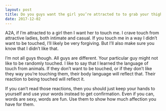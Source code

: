 ```yaml
---
layout: post
title: Do you guys want the girl you’re attracted to to grab your thigh under the table?
date: 2017-12-02
---
```


<p>A2A, if I’m attracted to a girl then I want her to touch me. I crave touch from attractive ladies, both intimate and casual. If you touch me in a way I didn’t want to be touched, I’ll likely be very forgiving. But I’ll also make sure you know that I didn’t like that.</p><p>I’m not all guys though. All guys are different. Your particular guy might not like to be randomly touched. I like to say that I learned the language of touch from animals. If they don’t want to be touched, or if they don’t like they way you’re touching them, their body language will reflect that. Their reaction to being touched will reflect it.</p><p>If you can’t read those reactions, then you should just keep your hands to yourself and use your words instead to get confirmation. Even if you can, words are sexy, words are fun. Use them to show how much affection you have for them.</p>
